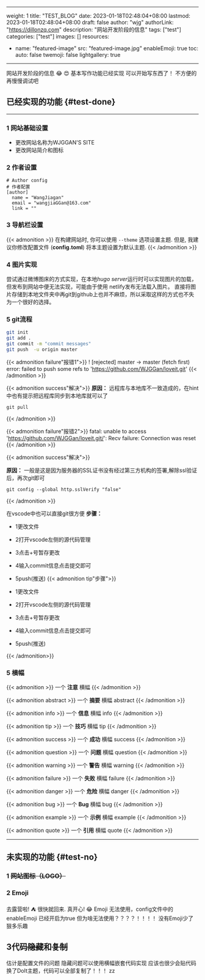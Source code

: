 
---
weight: 1
title: "TEST_BLOG"
date: 2023-01-18T02:48:04+08:00
lastmod: 2023-01-18T02:48:04+08:00
draft: false
author: "wjg"
authorLink: "https://dillonzq.com"
description: "网站开发阶段的信息"
tags: ["test"]
categories: ["test"]
images: []
resources:
- name: "featured-image"
  src: "featured-image.jpg"
enableEmoji: true
toc:
  auto: false
twemoji: false
lightgallery: true
---

网站开发阶段的信息 :joy: 
:heart_eyes:
基本写作功能已经实现
可以开始写东西了！
不方便的再慢慢调试吧
<!--more-->

## 已经实现的功能 {#test-done}
***

### 1 网站基础设置
  * 更改网站名称为WJGGAN'S SITE
  * 更改网站简介和图标

### 2 作者设置

```
# Author config
# 作者配置  
[author]
  name = "WangJiagan"
  email = "wangjiaGGan@163.com"
  link = ""
```

### 3 导航栏设置
{{< admonition >}}
在构建网站时, 你可以使用 `--theme` 选项设置主题. 但是, 我建议你修改配置文件 (**config.toml**) 将本主题设置为默认主题.
{{< /admonition >}}

### 4 图片实现
尝试通过微博图床的方式实现，在本地*hugo server*运行时可以实现图片的加载，但发布到网站中便无法实现，可能由于使用
netlify发布无法载入图片。
直接将图片存储到本地文件夹中再git到github上也并不麻烦，所以采取这样的方式也不失为一个很好的选择。

### 5 git流程
```bash
git init 
git add .
git commit -m "commit messages"
git push  -u origin master
```
{{< admonition failure"报错1">}}
! [rejected]        master -> master (fetch first)
error: failed to push some refs to 'https://github.com/WJGGan/loveit.git'
{{< /admonition >}}

{{< admonition success"解决">}}
**原因：** 远程库与本地库不一致造成的，在hint中也有提示把远程库同步到本地库就可以了
```
git pull
```
{{< /admonition >}}

{{< admonition failure"报错2">}}
fatal: unable to access 'https://github.com/WJGGan/loveit.git/': Recv failure: Connection was reset
{{< /admonition >}}

{{< admonition success"解决">}}

**原因：** 一般是这是因为服务器的SSL证书没有经过第三方机构的签署,解除ssl验证后，再次git即可
```
git config --global http.sslVerify "false"
```
{{< /admonition >}}

在vscode中也可以直接git很方便
**步骤：**
* 1更改文件
* 2打开vscode左侧的源代码管理
* 3点击+号暂存更改
* 4输入commit信息点击提交即可
* 5push(推送)
{{< admonition tip"步骤">}}

* 1更改文件
* 2打开vscode左侧的源代码管理
* 3点击+号暂存更改
* 4输入commit信息点击提交即可
* 5push(推送)

{{< /admonition>}}
### 5 横幅
{{< admonition >}}
一个 **注意** 横幅
{{< /admonition >}}

{{< admonition abstract >}}
一个 **摘要** 横幅
abstract
{{< /admonition >}}

{{< admonition info >}}
一个 **信息** 横幅
info
{{< /admonition >}}

{{< admonition tip >}}
一个 **技巧** 横幅
 tip
{{< /admonition >}}

{{< admonition success >}}
一个 **成功** 横幅
success
{{< /admonition >}}

{{< admonition question >}}
一个 **问题** 横幅
question
{{< /admonition >}}

{{< admonition warning >}}
一个 **警告** 横幅
warning
{{< /admonition >}}

{{< admonition failure >}}
一个 **失败** 横幅
failure
{{< /admonition >}}

{{< admonition danger >}}
一个 **危险** 横幅
danger
{{< /admonition >}}

{{< admonition bug >}}
一个 **Bug** 横幅
bug
{{< /admonition >}}

{{< admonition example >}}
一个 **示例** 横幅
example
{{< /admonition >}}

{{< admonition quote >}}
一个 **引用** 横幅
quote
{{< /admonition >}}
***
## 未实现的功能 {#test-no}

### 1 ~~网站图标（LOGO）~~
   
### 2 Emoji
去露营啦! :tent: 很快就回来.
真开心! :joy:
Emoji 无法使用，config文件中的enableEmoji 
已经开启为true 但为啥无法使用？？？？！！！！
没有Emoji少了狠多乐趣


## 3代码~~隐藏~~和~~复制~~
估计是配置文件的问题
隐藏问题可以使用横幅嵌套代码实现
应该也很少会贴代码 
换了DoIt主题，代码可以全部复制了！！！
zz